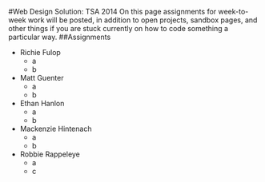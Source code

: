 #Web Design Solution: TSA 2014
On this page assignments for week-to-week work will be posted, in addition to open projects, sandbox pages, and other things
if you are stuck currently on how to code something a particular way.
##Assignments
* Richie Fulop
    - a
    - b
* Matt Guenter
    - a
    - b
* Ethan Hanlon
    - a
    - b
* Mackenzie Hintenach
    - a
    - b
* Robbie Rappeleye
    - a
    - c

